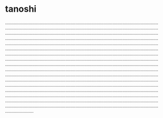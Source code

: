 # tanoshi
...................................................................................................................................................................................................................................................................................................................................................................................................................................................................................................................................................................................................................................................................................................................................................................................................................................................................................................................................................................................................................................................................................................................................................................................................................................................................................................................................................................................................................................................................................................................................................................................................................................................................................................................................................................................................................................................................................................................................................................................................................................................................................................................................................................................................................
